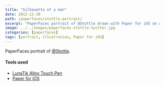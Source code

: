 ```yaml
---
title: "Silhouette of a man"
date: 2012-11-30
path: /paperfaces/stottle-portrait/
excerpt: "PaperFaces portrait of @Stottle drawn with Paper for iOS on an iPad."
image: ../../images/paperfaces-stottle-twitter.jpg
categories: [paperfaces]
tags: [portrait, illustration, Paper for iOS]
---
```


PaperFaces portrait of [@Stottle](https://twitter.com/Stottle).

#### Tools used

- [LunaTik Alloy Touch Pen](https://www.amazon.com/gp/product/B00821TR7G/ref=as_li_ss_tl?ie=UTF8&tag=mademist-20&linkCode=as2&camp=1789&creative=390957&creativeASIN=B00821TR7G)
- [Paper for iOS](https://paper.bywetransfer.com/)

